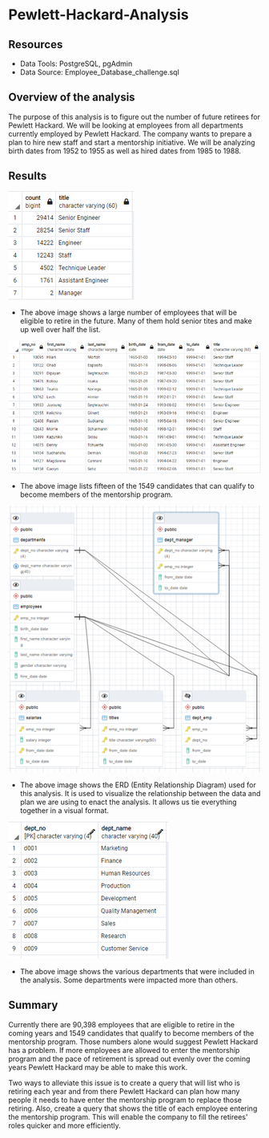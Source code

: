 # Pewlett-Hackard-Analysis

## Resources

* Data Tools: PostgreSQL, pgAdmin
* Data Source: Employee_Database_challenge.sql

## Overview of the analysis

The purpose of this analysis is to figure out the number of future retirees for Pewlett Hackard.
We will be looking at employees from all departments currently employed by Pewlett Hackard. The 
company wants to prepare a plan to hire new staff and start a mentorship initiative. We will be 
analyzing birth dates from 1952 to 1955 as well as hired dates from 1985 to 1988.

## Results


![Picture of results](Future_Job_Openings.png)


* The above image shows a large number of employees that will be eligible to retire in the future.
Many of them hold senior tites and make up well over half the list. 


![Picture of results](Mentorship_results.png)


* The above image lists fifteen of the 1549 candidates that can qualify to become members of the 
mentorship program.


![Picture of results](Employee_Database_ERD.png)


* The above image shows the ERD (Entity Relationship Diagram) used for this analysis. It is used to 
visualize the relationship between the data and plan we are using to enact the analysis. It allows
us tie everything together in a visual format.


![Picture of results](Departments.png)


* The above image shows the various departments that were included in the analysis. Some departments
were impacted more than others.

## Summary

Currently there are 90,398 employees that are eligible to retire in the coming years and 1549 
candidates that qualify to become members of the mentorship program. Those numbers alone would 
suggest Pewlett Hackard has a problem. If more employees are allowed to enter the mentorship 
program and the pace of retirement is spread out evenly over the coming years Pewlett Hackard may be able to make this work. 

Two ways to alleviate this issue is to create a query that will list who is retiring each year and 
from there Pewlett Hackard can plan how many people it needs to have enter the mentorship program 
to replace those retiring. Also, create a query that shows the title of each employee entering the 
mentorship program. This will enable the company to fill the retirees' roles quicker and more 
efficiently.



